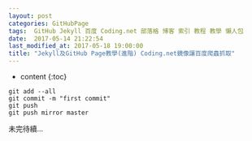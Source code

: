 ```yaml
---
layout: post
categories: GitHubPage
tags:  GitHub Jekyll 百度 Coding.net 部落格 博客 索引 教程 教學 懶人包
date:  2017-05-14 21:22:54
last_modified_at: 2017-05-18 19:00:00
title: "Jekyll及GitHub Page教學(進階) Coding.net鏡像讓百度爬蟲抓取"
---
```

<!--                 Title 的建議最大長度                    -->

* content
{:toc}


<!-- more -->
```
git add --all
git commit -m "first commit"
git push
git push mirror master
```
未完待續...